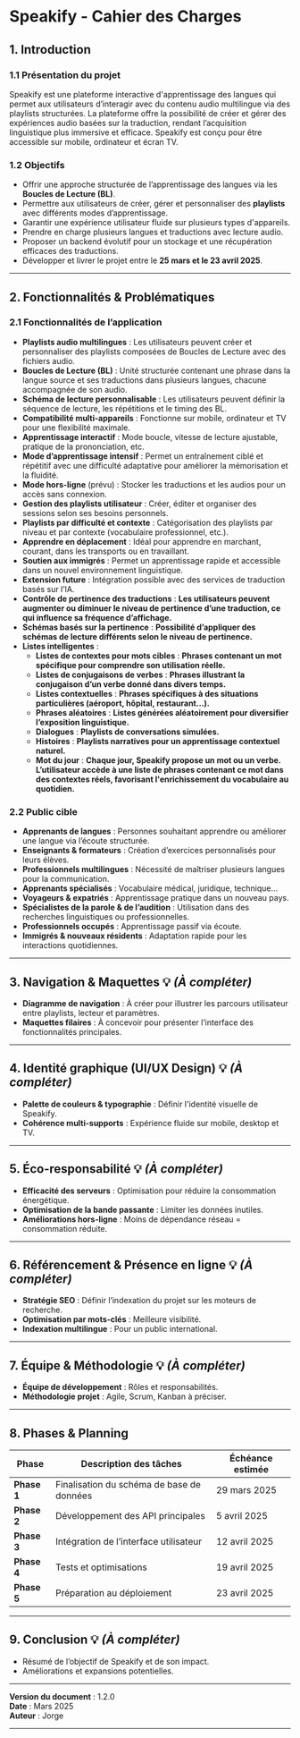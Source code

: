 # Speakify - Cahier des Charges

## 1. Introduction  
### 1.1 Présentation du projet  
Speakify est une plateforme interactive d'apprentissage des langues qui permet aux utilisateurs d’interagir avec du contenu audio multilingue via des playlists structurées. La plateforme offre la possibilité de créer et gérer des expériences audio basées sur la traduction, rendant l’acquisition linguistique plus immersive et efficace. Speakify est conçu pour être accessible sur mobile, ordinateur et écran TV.

### 1.2 Objectifs  
- Offrir une approche structurée de l’apprentissage des langues via les **Boucles de Lecture (BL)**.  
- Permettre aux utilisateurs de créer, gérer et personnaliser des **playlists** avec différents modes d’apprentissage.  
- Garantir une expérience utilisateur fluide sur plusieurs types d'appareils.  
- Prendre en charge plusieurs langues et traductions avec lecture audio.  
- Proposer un backend évolutif pour un stockage et une récupération efficaces des traductions.  
- Développer et livrer le projet entre le **25 mars et le 23 avril 2025**.

---

## 2. Fonctionnalités & Problématiques  
### **2.1 Fonctionnalités de l’application**  
- **Playlists audio multilingues** : Les utilisateurs peuvent créer et personnaliser des playlists composées de Boucles de Lecture avec des fichiers audio.  
- **Boucles de Lecture (BL)** : Unité structurée contenant une phrase dans la langue source et ses traductions dans plusieurs langues, chacune accompagnée de son audio.  
- **Schéma de lecture personnalisable** : Les utilisateurs peuvent définir la séquence de lecture, les répétitions et le timing des BL.  
- **Compatibilité multi-appareils** : Fonctionne sur mobile, ordinateur et TV pour une flexibilité maximale.  
- **Apprentissage interactif** : Mode boucle, vitesse de lecture ajustable, pratique de la prononciation, etc.  
- **Mode d’apprentissage intensif** : Permet un entraînement ciblé et répétitif avec une difficulté adaptative pour améliorer la mémorisation et la fluidité.  
- **Mode hors-ligne** (prévu) : Stocker les traductions et les audios pour un accès sans connexion.  
- **Gestion des playlists utilisateur** : Créer, éditer et organiser des sessions selon ses besoins personnels.  
- **Playlists par difficulté et contexte** : Catégorisation des playlists par niveau et par contexte (vocabulaire professionnel, etc.).  
- **Apprendre en déplacement** : Idéal pour apprendre en marchant, courant, dans les transports ou en travaillant.  
- **Soutien aux immigrés** : Permet un apprentissage rapide et accessible dans un nouvel environnement linguistique.  
- **Extension future** : Intégration possible avec des services de traduction basés sur l’IA.  
- **Contrôle de pertinence des traductions** : **Les utilisateurs peuvent augmenter ou diminuer le niveau de pertinence d’une traduction, ce qui influence sa fréquence d’affichage.**  
- **Schémas basés sur la pertinence** : **Possibilité d’appliquer des schémas de lecture différents selon le niveau de pertinence.**  
- **Listes intelligentes** :  
  - **Listes de contextes pour mots cibles** : **Phrases contenant un mot spécifique pour comprendre son utilisation réelle.**  
  - **Listes de conjugaisons de verbes** : **Phrases illustrant la conjugaison d’un verbe donné dans divers temps.**  
  - **Listes contextuelles** : **Phrases spécifiques à des situations particulières (aéroport, hôpital, restaurant...).**  
  - **Phrases aléatoires** : **Listes générées aléatoirement pour diversifier l’exposition linguistique.**  
  - **Dialogues** : **Playlists de conversations simulées.**  
  - **Histoires** : **Playlists narratives pour un apprentissage contextuel naturel.**  
  - **Mot du jour** : **Chaque jour, Speakify propose un mot ou un verbe. L’utilisateur accède à une liste de phrases contenant ce mot dans des contextes réels, favorisant l'enrichissement du vocabulaire au quotidien.**

### 2.2 Public cible  
- **Apprenants de langues** : Personnes souhaitant apprendre ou améliorer une langue via l’écoute structurée.  
- **Enseignants & formateurs** : Création d’exercices personnalisés pour leurs élèves.  
- **Professionnels multilingues** : Nécessité de maîtriser plusieurs langues pour la communication.  
- **Apprenants spécialisés** : Vocabulaire médical, juridique, technique…  
- **Voyageurs & expatriés** : Apprentissage pratique dans un nouveau pays.  
- **Spécialistes de la parole & de l’audition** : Utilisation dans des recherches linguistiques ou professionnelles.  
- **Professionnels occupés** : Apprentissage passif via écoute.  
- **Immigrés & nouveaux résidents** : Adaptation rapide pour les interactions quotidiennes.

---

## 3. Navigation & Maquettes 💡 *(À compléter)*  
- **Diagramme de navigation** : À créer pour illustrer les parcours utilisateur entre playlists, lecteur et paramètres.  
- **Maquettes filaires** : À concevoir pour présenter l’interface des fonctionnalités principales.  

---

## 4. Identité graphique (UI/UX Design) 💡 *(À compléter)*  
- **Palette de couleurs & typographie** : Définir l'identité visuelle de Speakify.  
- **Cohérence multi-supports** : Expérience fluide sur mobile, desktop et TV.  

---

## 5. Éco-responsabilité 💡 *(À compléter)*  
- **Efficacité des serveurs** : Optimisation pour réduire la consommation énergétique.  
- **Optimisation de la bande passante** : Limiter les données inutiles.  
- **Améliorations hors-ligne** : Moins de dépendance réseau = consommation réduite.  

---

## 6. Référencement & Présence en ligne 💡 *(À compléter)*  
- **Stratégie SEO** : Définir l’indexation du projet sur les moteurs de recherche.  
- **Optimisation par mots-clés** : Meilleure visibilité.  
- **Indexation multilingue** : Pour un public international.  

---

## 7. Équipe & Méthodologie 💡 *(À compléter)*  
- **Équipe de développement** : Rôles et responsabilités.  
- **Méthodologie projet** : Agile, Scrum, Kanban à préciser.  

---

## 8. Phases & Planning  
| Phase           | Description des tâches                | Échéance estimée    |
|------------------|---------------------------------------|---------------------|
| **Phase 1**       | Finalisation du schéma de base de données | 29 mars 2025         |
| **Phase 2**       | Développement des API principales     | 5 avril 2025         |
| **Phase 3**       | Intégration de l’interface utilisateur | 12 avril 2025        |
| **Phase 4**       | Tests et optimisations                | 19 avril 2025        |
| **Phase 5**       | Préparation au déploiement            | 23 avril 2025        |

---

## 9. Conclusion 💡 *(À compléter)*  
- Résumé de l’objectif de Speakify et de son impact.  
- Améliorations et expansions potentielles.

---

**Version du document** : 1.2.0  
**Date** : Mars 2025  
**Auteur** : Jorge

---
